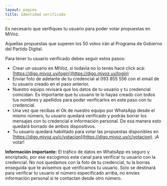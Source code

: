```yaml
---
layout: pagina
title: Identidad verificada
---
```


Es necesario que verifiques tu usuario para poder votar propuestas en MiVoz.

Aquellas propuestas que superen los 50 votos irán al Programa de Gobierno del Partido Digital.

Para tener tu usuario verificado debes seguir estos pasos:
 - Crear un usuario en MiVoz, si todavía no lo tenés hacé click acá: [https://digo.mivoz.uy/login](https://digo.mivoz.uy/login)
 - Enviar foto de adelante de tu credencial al 093 855 556 con el email de tu usuario creado en el paso anterior.
 - Nuestro equipo revisará que los datos de tu usuario y tu credencial coincidan. Es importante que tu usuario te lo hayas creado con todos tus nombres y apellidos para poder verificarlos en este paso con tu credencial.
 - Una vez que recibas el Ok de nuestro equipo por WhatsApp desde el mismo número, tu usuario quedará verificado y podrás borrar los mensajes con tu credencial e información personal. De esa manera esto quedará borrado de ambos dispositivos.
 - Tu usuario quedará habilitado para votar las propuestas disponibles en [https://digo.mivoz.uy/c/votacion](https://digo.mivoz.uy/c/votacion). ¡A votar!

**Información importante:**
El tráfico de datos en WhatsApp es seguro y encriptado, por ese escogimos este canal para verificar tu usuario con la credencial. No nos quedamos con la foto de tu credencial, tu la borras enseguida que te avisemos que verificamos tu usuario. Solo se destinará para verificar tu usuario el número especificado arriba, no envíes información personal si te contactan desde otro número.
